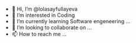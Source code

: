 - 👋 Hi, I’m @lolasayfullayeva
- 👀 I’m interested in Coding
- 🌱 I’m currently learning Software engeneering ...
- 💞️ I’m looking to collaborate on ...
- 📫 How to reach me ...

<!---
lolasayfullayeva/lolasayfullayeva is a ✨ special ✨ repository because its `README.md` (this file) appears on your GitHub profile.
You can click the Preview link to take a look at your changes.
--->
